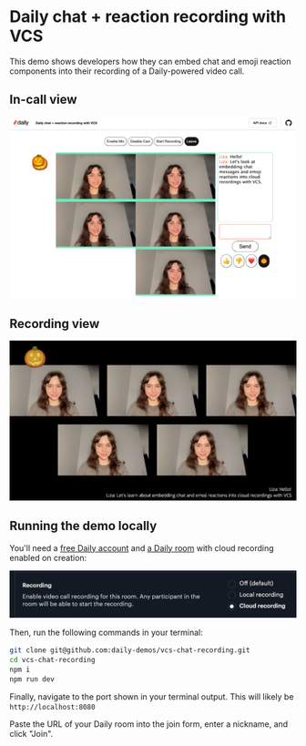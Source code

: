 # Daily chat + reaction recording with VCS

This demo shows developers how they can embed chat and emoji reaction components into their recording of a Daily-powered video call.

## In-call view
![In-call view featuring chat and reactions](screenshot-app.png)

## Recording view
![Recording view featuring chat and reactions](screenshot-recording.png)


## Running the demo locally

You'll need a [free Daily account](https://dashboard.daily.co/u/signup) and [a Daily room](https://dashboard.daily.co/rooms/create) with cloud recording enabled on creation:

![Option to enable cloud recording in the Daily room configuration](recording-enabled.png)


Then, run the following commands in your terminal:

```bash
git clone git@github.com:daily-demos/vcs-chat-recording.git
cd vcs-chat-recording
npm i
npm run dev
```

Finally, navigate to the port shown in your terminal output. This will likely be `http://localhost:8080`

Paste the URL of your Daily room into the join form, enter a nickname, and click "Join".